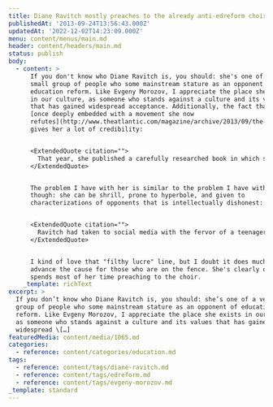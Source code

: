 ```yaml
---
title: Diane Ravitch mostly preaches to the already anti-edreform choir
publishedAt: '2013-09-24T13:56:43.000Z'
updatedAt: '2022-12-02T14:23:09.000Z'
menu: content/menus/main.md
header: content/headers/main.md
status: publish
body:
  - content: >
      If you don't know who Diane Ravitch is, you should: she's one of a very
      small group of people who some mainstream stature as an opponent of
      education reform. Like Evgeny Morozov, I appreciate the place she exists
      in our culture, as someone who stands against a culture and its values
      that has gained widespread acceptance. Additionally, the fact that she was
      [once deeply embedded with a movement she now
      refutes](http://www.theatlantic.com/magazine/archive/2013/09/the-counterrevolutionary/309427/)
      gives her a lot of credibility:


      <ExtendedQuote citation="">
        That year, she published a carefully researched book in which she reflected on the movement she'd helped launch but could no longer support. Surveying the data, she concluded that the reform effort was just another in the parade of high hopes that policy makers and practitioners had promoted through the decades. Their strategies couldn't transform schools into engines of social mobility, because they did little to address the underlying causes of the achievement gap between white and minority students: entrenched segregation and poverty in America's urban core. The book was called [The Death and Life of the Great American School System](http://www.amazon.com/Death-Great-American-School-System/dp/0465025579), but it might as well have been called The Corrections.
      </ExtendedQuote>


      The problem I have with her is similar to the problem I have with Morozov,
      though: she can be shrill, prone to hyperbole, and given to
      characterizations of opponents that is intellectually dishonest:


      <ExtendedQuote citation="">
        Ravitch had taken to social media with the fervor of a teenager, and she responded to critics with fire-hose blasts of tweets and blog posts. Plainly thrilling to the role of polemicist, she accused one 'loathsome' reformer of having 'ruined the life' of a career educator 'for filthy lucre.' Her opponents gave as good as they got. Whitney Tilson, a financier renowned for circulating pro-reform e-mails, denounced Ravitch's 'thuggery.'
      </ExtendedQuote>


      I kind of love that "filthy lucre" line, but I doubt it does much to
      advance the cause for those who are on the fence. She's clearly one who
      spends most of her time preaching to the choir.
    _template: richText
excerpt: >
  If you don’t know who Diane Ravitch is, you should: she’s one of a very small
  group of people who some mainstream stature as an opponent of education
  reform. Like Evgeny Morozov, I appreciate the place she exists in our culture,
  as someone who stands against a culture and its values that has gained
  widespread \[…]
featuredMedia: content/media/1065.md
categories:
  - reference: content/categories/education.md
tags:
  - reference: content/tags/diane-ravitch.md
  - reference: content/tags/edreform.md
  - reference: content/tags/evgeny-morozov.md
_template: standard
---
```



